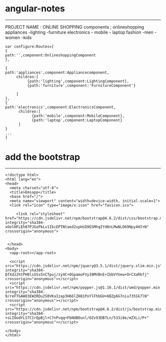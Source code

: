 # angular-notes

---------------------------------
PROJECT NAME : ONLINE SHOPPING
  components ;
       onlineshopping
       appliances
         -lighting
         -furniture
       electronics
         - mobile
         - laptop
       fashion
          -men
          -women
          -kids
   ```
var configure:Routes=[
{
 path:'',component:OnlineshoppingComponent
},

{
 path:'appliances',component:Appliancecomponent,
        children:[
             {path:'lighting',component:LightingComponent},
             {path:'furniture',component:'FurnitureComponent'}

        ]
},
{
  path:'electronics',component:ElectronicsComponent,
         children:[
               {path:'mobile',component:MobileComponent},
               {path:'laptop',component:LaptopComponent}
         ]
}
...
]
```

# add the bootstrap 
--------------------------

```
<!doctype html>
<html lang="en">
<head>
  <meta charset="utf-8">
  <title>Emsapp</title>
  <base href="/">
  <meta name="viewport" content="width=device-width, initial-scale=1">
  <link rel="icon" type="image/x-icon" href="favicon.ico">

     <link rel="stylesheet" href="https://cdn.jsdelivr.net/npm/bootstrap@4.6.2/dist/css/bootstrap.min.css" integrity="sha384-xOolHFLEh07PJGoPkLv1IbcEPTNtaed2xpHsD9ESMhqIYd0nLMwNLD69Npy4HI+N" crossorigin="anonymous">


 </head>
<body>
  <app-root></app-root>

  <script src="https://cdn.jsdelivr.net/npm/jquery@3.5.1/dist/jquery.slim.min.js" integrity="sha384-DfXdz2htPH0lsSSs5nCTpuj/zy4C+OGpamoFVy38MVBnE+IbbVYUew+OrCXaRkfj" crossorigin="anonymous"></script>
  <script src="https://cdn.jsdelivr.net/npm/popper.js@1.16.1/dist/umd/popper.min.js" integrity="sha384-9/reFTGAW83EW2RDu2S0VKaIzap3H66lZH81PoYlFhbGU+6BZp6G7niu735Sk7lN" crossorigin="anonymous"></script>
  <script src="https://cdn.jsdelivr.net/npm/bootstrap@4.6.2/dist/js/bootstrap.min.js" integrity="sha384-+sLIOodYLS7CIrQpBjl+C7nPvqq+FbNUBDunl/OZv93DB7Ln/533i8e/mZXLi/P+" crossorigin="anonymous"></script>

</body>
</html>

```
